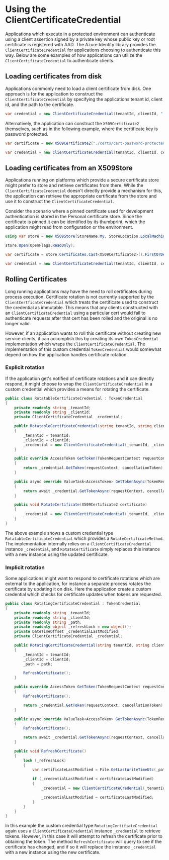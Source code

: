 # Using the ClientCertificateCredential

Applications which execute in a protected environment can authenticate using a client assertion signed by a private key whose public key or root certificate is registered with AAD. The Azure.Identity library provides the `ClientCertificateCredential` for applications choosing to authenticate this way. Below are some examples of how applications can utilize the `ClientCertificateCredential` to authenticate clients.


## Loading certificates from disk

Applications commonly need to load a client certificate from disk. One approach is for the application to construct the `ClientCertificateCredential` by specifying the applications tenant id, client id, and the path to the certificate.

```C# Snippet:Identity_CertificateCredenetial_CreateWithPath
var credential = new ClientCertificateCredential(tenantId, clientId, "./certs/cert.pfx");
```
Alternatively, the application can construct the `X509Certificate2` themselves, such as in the following example, where the certificate key is password protected.

```C# Snippet:Identity_CertificateCredenetial_CreateWithX509Cert
var certificate = new X509Certificate2("./certs/cert-password-protected.pfx", "password");

var credential = new ClientCertificateCredential(tenantId, clientId, certificate);
```

## Loading certificates from an X509Store

Applications running on platforms which provide a secure certificate store might prefer to store and retrieve certificates from there. While the `ClientCertificateCredential` doesn't directly provide a mechanism for this, the application can retrieve the appropriate certificate from the store and use it to construct the `ClientCertificateCredential`. 

Consider the scenario where a pinned certificate used for development authentication is stored in the Personal certificate store. Since the certificate is pinned it can be identified by its thumbprint, which the application might read from configuration or the environment.

```C# Snippet:Identity_CertificateCredenetial_CreateFromStore
using var store = new X509Store(StoreName.My, StoreLocation.LocalMachine);

store.Open(OpenFlags.ReadOnly);

var certificate = store.Certificates.Cast<X509Certificate2>().FirstOrDefault(cert => cert.Thumbprint == thumbprint);

var credential = new ClientCertificateCredential(tenantId, clientId, certificate);
```

## Rolling Certificates

Long running applications may have the need to roll certificates during process execution. Certificate rotation is not currently supported by the `ClientCertficateCredential` which treats the certificate used to construct the credential as immutable. This means that any clients constructed with an `ClientCertificateCredential` using a particular cert would fail to authenticate requests after that cert has been rolled and the original is no longer valid. 

However, if an application wants to roll this certificate without creating new service clients, it can accomplish this by creating its own `TokenCredential` implementation which wraps the `ClientCertificateCredential`. The implementation of this custom credential `TokenCredential` would somewhat depend on how the application handles certificate rotation.

### Explicit rotation

If the application get's notified of certificate rotations and it can directly respond, it might choose to wrap the `ClientCertificateCredential` in a custom credential which provides a means for rotating the certificate. 

```C# Snippet:Identity_CertificateCredenetial_RotatableCredential
public class RotatableCertificateCredential : TokenCredential
{
    private readonly string _tenantId;
    private readonly string _clientId;
    private ClientCertificateCredential _credential;

    public RotatableCertificateCredential(string tenantId, string clientId, X509Certificate2 certificate)
    {
        _tenantId = tenantId;
        _clientId = clientId;
        _credential = new ClientCertificateCredential(_tenantId, _clientId, certificate);
    }

    public override AccessToken GetToken(TokenRequestContext requestContext, CancellationToken cancellationToken)
    {
        return _credential.GetToken(requestContext, cancellationToken);
    }

    public async override ValueTask<AccessToken> GetTokenAsync(TokenRequestContext requestContext, CancellationToken cancellationToken)
    {
        return await _credential.GetTokenAsync(requestContext, cancellationToken);
    }

    public void RotateCertificate(X509Certificate2 certificate)
    {
        _credential = new ClientCertificateCredential(_tenantId, _clientId, certificate);
    }
}
```

The above example shows a custom credential type `RotatableCertificateCredential` which provides a `RotateCertificateMethod`. The implementation internally relies on a `ClientCertificateCredential` instance `_credential`, and `RotateCertificate` simply replaces this instance with a new instance using the updated certificate.

### Implicit rotation
Some applications might want to respond to certificate rotations which are external to the application, for instance a separate process rotates the certificate by updating it on disk. Here the application create a custom credential which checks for certificate updates when tokens are requested. 

```C# Snippet:Identity_CertificateCredenetial_RotatingCredential
public class RotatingCertificateCredential : TokenCredential
{
    private readonly string _tenantId;
    private readonly string _clientId;
    private readonly string _path;
    private readonly object _refreshLock = new object();
    private DateTimeOffset _credentialLastModified;
    private ClientCertificateCredential _credential;

    public RotatingCertificateCredential(string tenantId, string clientId, string path)
    {
        _tenantId = tenantId;
        _clientId = clientId;
        _path = path;

        RefreshCertificate();
    }

    public override AccessToken GetToken(TokenRequestContext requestContext, CancellationToken cancellationToken)
    {
        RefreshCertificate();

        return _credential.GetToken(requestContext, cancellationToken);
    }

    public async override ValueTask<AccessToken> GetTokenAsync(TokenRequestContext requestContext, CancellationToken cancellationToken)
    {
        RefreshCertificate();

        return await _credential.GetTokenAsync(requestContext, cancellationToken);
    }

    public void RefreshCertificate()
    {
        lock (_refreshLock)
        {
            var certificateLastModified = File.GetLastWriteTimeUtc(_path);

            if (_credentialLastModified < certificateLastModified)
            {
                _credential = new ClientCertificateCredential(_tenantId, _clientId, new X509Certificate2(_path));

                _credentialLastModified = certificateLastModified;
            }
        }
    }
}
```

In this example the custom credential type `RotatingCertifiateCredential` again uses a `ClientCertificateCredential` instance `_credential` to retrieve tokens. However, in this case it will attempt to refresh the certificate prior to obtaining the token. The method `RefreshCertificate` will query to see if the certificate has changed, and if so it will replace the instance `_credential` with a new instance using the new certificate.